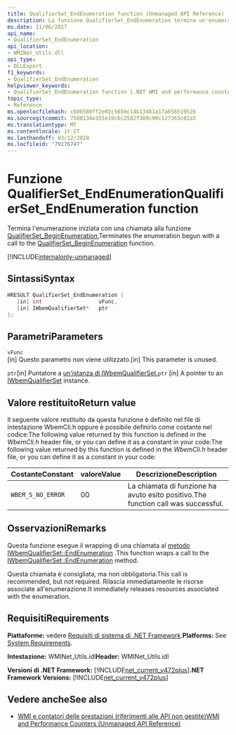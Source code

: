 ```yaml
---
title: QualifierSet_EndEnumeration function (Unmanaged API Reference)
description: La funzione QualifierSet_EndEnumeration termina un'enumerazione.
ms.date: 11/06/2017
api_name:
- QualifierSet_EndEnumeration
api_location:
- WMINet_Utils.dll
api_type:
- DLLExport
f1_keywords:
- QualifierSet_EndEnumeration
helpviewer_keywords:
- QualifierSet_EndEnumeration function [.NET WMI and performance counters]
topic_type:
- Reference
ms.openlocfilehash: c606580ff2e02c5659c14b134b1a17a65651952b
ms.sourcegitcommit: 7588136e355e10cbc2582f389c90c127363c02a5
ms.translationtype: MT
ms.contentlocale: it-IT
ms.lasthandoff: 03/12/2020
ms.locfileid: "79176747"
---
```

# <a name="qualifierset_endenumeration-function"></a><span data-ttu-id="4b79f-103">Funzione QualifierSet_EndEnumeration</span><span class="sxs-lookup"><span data-stu-id="4b79f-103">QualifierSet_EndEnumeration function</span></span>
<span data-ttu-id="4b79f-104">Termina l'enumerazione iniziata con una chiamata alla funzione [QualifierSet_BeginEnumeration.](qualifierset-beginenumeration.md)</span><span class="sxs-lookup"><span data-stu-id="4b79f-104">Terminates the enumeration begun with a call to the [QualifierSet_BeginEnumeration](qualifierset-beginenumeration.md) function.</span></span>  

[!INCLUDE[internalonly-unmanaged](../../../../includes/internalonly-unmanaged.md)]
  
## <a name="syntax"></a><span data-ttu-id="4b79f-105">Sintassi</span><span class="sxs-lookup"><span data-stu-id="4b79f-105">Syntax</span></span>  
  
```cpp  
HRESULT QualifierSet_EndEnumeration (
   [in] int                  vFunc,
   [in] IWbemQualifierSet*   ptr
);
```  

## <a name="parameters"></a><span data-ttu-id="4b79f-106">Parametri</span><span class="sxs-lookup"><span data-stu-id="4b79f-106">Parameters</span></span>

`vFunc`  
<span data-ttu-id="4b79f-107">[in] Questo parametro non viene utilizzato.</span><span class="sxs-lookup"><span data-stu-id="4b79f-107">[in] This parameter is unused.</span></span>

<span data-ttu-id="4b79f-108">`ptr`[in] Puntatore a [un'istanza di IWbemQualifierSet.](/windows/desktop/api/wbemcli/nn-wbemcli-iwbemqualifierset)</span><span class="sxs-lookup"><span data-stu-id="4b79f-108">`ptr` [in] A pointer to an [IWbemQualifierSet](/windows/desktop/api/wbemcli/nn-wbemcli-iwbemqualifierset) instance.</span></span>

## <a name="return-value"></a><span data-ttu-id="4b79f-109">Valore restituito</span><span class="sxs-lookup"><span data-stu-id="4b79f-109">Return value</span></span>

<span data-ttu-id="4b79f-110">Il seguente valore restituito da questa funzione è definito nel file di intestazione WbemCli.h oppure è possibile definirlo come costante nel codice:The following value returned by this function is defined in the *WbemCli.h* header file, or you can define it as a constant in your code:</span><span class="sxs-lookup"><span data-stu-id="4b79f-110">The following value returned by this function is defined in the *WbemCli.h* header file, or you can define it as a constant in your code:</span></span>

|<span data-ttu-id="4b79f-111">Costante</span><span class="sxs-lookup"><span data-stu-id="4b79f-111">Constant</span></span>  |<span data-ttu-id="4b79f-112">valore</span><span class="sxs-lookup"><span data-stu-id="4b79f-112">Value</span></span>  |<span data-ttu-id="4b79f-113">Descrizione</span><span class="sxs-lookup"><span data-stu-id="4b79f-113">Description</span></span>  |
|---------|---------|---------|
|`WBEM_S_NO_ERROR` | <span data-ttu-id="4b79f-114">0</span><span class="sxs-lookup"><span data-stu-id="4b79f-114">0</span></span> | <span data-ttu-id="4b79f-115">La chiamata di funzione ha avuto esito positivo.</span><span class="sxs-lookup"><span data-stu-id="4b79f-115">The function call was successful.</span></span>  |
  
## <a name="remarks"></a><span data-ttu-id="4b79f-116">Osservazioni</span><span class="sxs-lookup"><span data-stu-id="4b79f-116">Remarks</span></span>

<span data-ttu-id="4b79f-117">Questa funzione esegue il wrapping di una chiamata al [metodo IWbemQualifierSet::EndEnumeration](/windows/desktop/api/wbemcli/nf-wbemcli-iwbemqualifierset-endenumeration) .</span><span class="sxs-lookup"><span data-stu-id="4b79f-117">This function wraps a call to the [IWbemQualifierSet::EndEnumeration](/windows/desktop/api/wbemcli/nf-wbemcli-iwbemqualifierset-endenumeration) method.</span></span>

<span data-ttu-id="4b79f-118">Questa chiamata è consigliata, ma non obbligatoria.</span><span class="sxs-lookup"><span data-stu-id="4b79f-118">This call is recommended, but not required.</span></span> <span data-ttu-id="4b79f-119">Rilascia immediatamente le risorse associate all'enumerazione.</span><span class="sxs-lookup"><span data-stu-id="4b79f-119">It immediately releases resources associated with the enumeration.</span></span>

## <a name="requirements"></a><span data-ttu-id="4b79f-120">Requisiti</span><span class="sxs-lookup"><span data-stu-id="4b79f-120">Requirements</span></span>  

<span data-ttu-id="4b79f-121">**Piattaforme:** vedere [Requisiti di sistema di .NET Framework](../../get-started/system-requirements.md).</span><span class="sxs-lookup"><span data-stu-id="4b79f-121">**Platforms:** See [System Requirements](../../get-started/system-requirements.md).</span></span>  
  
<span data-ttu-id="4b79f-122">**Intestazione:** WMINet_Utils.idl</span><span class="sxs-lookup"><span data-stu-id="4b79f-122">**Header:** WMINet_Utils.idl</span></span>  
  
<span data-ttu-id="4b79f-123">**Versioni di .NET Framework:** [!INCLUDE[net_current_v472plus](../../../../includes/net-current-v472plus.md)]</span><span class="sxs-lookup"><span data-stu-id="4b79f-123">**.NET Framework Versions:** [!INCLUDE[net_current_v472plus](../../../../includes/net-current-v472plus.md)]</span></span>  
  
## <a name="see-also"></a><span data-ttu-id="4b79f-124">Vedere anche</span><span class="sxs-lookup"><span data-stu-id="4b79f-124">See also</span></span>

- [<span data-ttu-id="4b79f-125">WMI e contatori delle prestazioni (riferimenti alle API non gestite)</span><span class="sxs-lookup"><span data-stu-id="4b79f-125">WMI and Performance Counters (Unmanaged API Reference)</span></span>](index.md)
